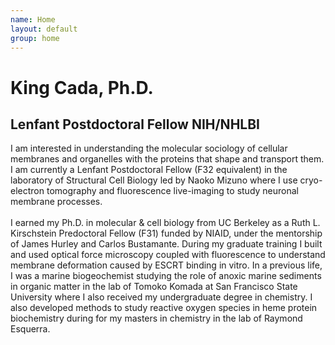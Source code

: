 ```yaml
---
name: Home
layout: default
group: home
---
```


<h1 class="text-center">King Cada, Ph.D.</h1>
<h2 class="text-center">Lenfant Postdoctoral Fellow NIH/NHLBI</h2>

<p class="lead text-justify">

I am interested in understanding the molecular sociology of cellular membranes and organelles with the proteins that shape and transport them. I am currently a Lenfant Postdoctoral Fellow (F32 equivalent) in the laboratory of Structural Cell Biology led by Naoko Mizuno where I use cryo-electron tomography and fluorescence live-imaging to study neuronal membrane processes. 
<br>
<br>
I earned my Ph.D. in molecular & cell biology from UC Berkeley as a Ruth L. Kirschstein Predoctoral Fellow (F31) funded by NIAID, under the mentorship of James Hurley and Carlos Bustamante. During my graduate training I built and used optical force microscopy coupled with fluorescence to understand membrane deformation caused by ESCRT binding in vitro. In a previous life, I was a marine biogeochemist studying the role of anoxic marine sediments in organic matter in the lab of Tomoko Komada at San Francisco State University where I also received my undergraduate degree in chemistry. I also developed methods to study reactive oxygen species in heme protein biochemistry during for my masters in chemistry in the lab of Raymond Esquerra.
</p>
